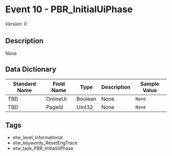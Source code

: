 # Event 10 - PBR_InitialUiPhase
###### Version: 0

## Description
None

## Data Dictionary
|Standard Name|Field Name|Type|Description|Sample Value|
|---|---|---|---|---|
|TBD|OnlineUi|Boolean|None|`None`|
|TBD|PageId|UInt32|None|`None`|

## Tags
* etw_level_Informational
* etw_keywords_ResetEngTrace
* etw_task_PBR_InitialUiPhase